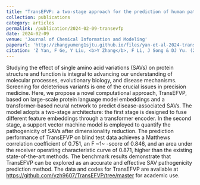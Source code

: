```yaml
---
title: "TransEFVP: a two-stage approach for the prediction of human pathogenic variants based on protein sequence embedding fusion"
collection: publications
category: articles
permalink: /publication/2024-02-09-transevfp
date: 2024-02-09
venue: 'Journal of Chemical Information and Modeling'
paperurl: 'http://zhangyumeng1sjtu.github.io/files/yan-et-al-2024-transefvp.pdf'
citation: 'Z Yan, F Ge, Y Liu, <b>Y Zhang</b>, F Li, J Song & DJ Yu. (2024) TransEFVP: a two-stage approach for the prediction of human pathogenic variants based on protein sequence embedding fusion. <i>Journal of Chemical Information and Modeling</i>, 64(4), 1407–1418.'
---
```

Studying the effect of single amino acid variations (SAVs) on protein structure and function is integral to advancing our understanding of molecular processes, evolutionary biology, and disease mechanisms. Screening for deleterious variants is one of the crucial issues in precision medicine. Here, we propose a novel computational approach, TransEFVP, based on large-scale protein language model embeddings and a transformer-based neural network to predict disease-associated SAVs. The model adopts a two-stage architecture: the first stage is designed to fuse different feature embeddings through a transformer encoder. In the second stage, a support vector machine model is employed to quantify the pathogenicity of SAVs after dimensionality reduction. The prediction performance of TransEFVP on blind test data achieves a Matthews correlation coefficient of 0.751, an F ~1~ -score of 0.846, and an area under the receiver operating characteristic curve of 0.871, higher than the existing state-of-the-art methods. The benchmark results demonstrate that TransEFVP can be explored as an accurate and effective SAV pathogenicity prediction method. The data and codes for TransEFVP are available at https://github.com/yzh9607/TransEFVP/tree/master for academic use.
